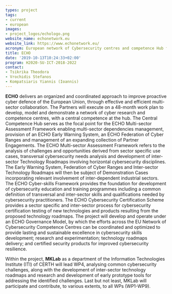 ```yaml
---
types: project
tags:
- current
- european
images:
- project_logos/echologo.png
website_name: echonetwork.eu
website_link: https://www.echonetwork.eu/
acronym: European network of Cybersecurity centres and competence Hub for innovation and Operations
title: ECHO
date: '2019-10-13T10:24:33+02:00'
program: H2020-SU-ICT-2018-2022
contact: 
- Tsikrika Theodora
- Vrochidis Stefanos
- Kompatsiaris Yiannis (Ioannis)
---
```

<p>
<b>ECHO</b> delivers an organized and coordinated approach to improve proactive cyber defence of the European Union, through effective and efficient multi-sector collaboration. The Partners will execute on a 48-month work plan to develop, model and demonstrate a network of cyber research and competence centres, with a central competence at the hub. The Central Competence Hub serves as the focal point for the ECHO Multi-sector Assessment Framework enabling multi-sector dependencies management, provision of an ECHO Early Warning System, an ECHO Federation of Cyber Ranges and management of an expanding collection of Partner Engagements.
The ECHO Multi-sector Assessment Framework refers to the analysis of challenges and opportunities derived from sector specific use cases, transversal cybersecurity needs analysis and development of inter-sector Technology Roadmaps involving horizontal cybersecurity disciplines.
The Early Warning System, Federation of Cyber Ranges and Inter-sector Technology Roadmaps will then be subject of Demonstration Cases incorporating relevant involvement of inter-dependent industrial sectors.
The ECHO Cyber-skills Framework provides the foundation for development of cybersecurity education and training programmes including a common definition of transversal and inter-sector skills and qualifications needed by cybersecurity practitioners.
The ECHO Cybersecurity Certification Scheme provides a sector specific and inter-sector process for cybersecurity certification testing of new technologies and products resulting from the proposed technology roadmaps.
The project will develop and operate under an ECHO Governance Model, by which the efforts across the EU Network of Cybersecurity Competence Centres can be coordinated and optimized to provide lasting and sustainable excellence in cybersecurity skills development; research and experimentation; technology roadmaps delivery; and certified security products for improved cybersecurity resilience.
</p>
<p>
Within the project, <b>MKLab</b> as a department of the Information Technologies Institute (ITI) of CERTH will lead WP4, analysing common cybersecurity challenges, along with the development of inter-sector technology roadmaps and research and development of early prototype tools for addressing the identified challenges.  Last but not least, MKLab will participate and contribute, to various extents, to all WPs (WP1-WP9).
</p>
